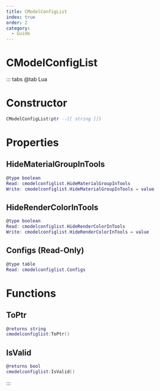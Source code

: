 ```yaml
---
title: CModelConfigList
index: true
order: 2
category:
  - Guide
---
```


# CModelConfigList

::: tabs
@tab Lua
# Constructor
```lua
CModelConfigList(ptr --[[ string ]])
```
# Properties
## HideMaterialGroupInTools 
```lua
@type boolean
Read: cmodelconfiglist.HideMaterialGroupInTools
Write: cmodelconfiglist.HideMaterialGroupInTools = value
```
## HideRenderColorInTools 
```lua
@type boolean
Read: cmodelconfiglist.HideRenderColorInTools
Write: cmodelconfiglist.HideRenderColorInTools = value
```
## Configs (Read-Only)
```lua
@type table
Read: cmodelconfiglist.Configs
```
# Functions
## ToPtr
```lua
@returns string
cmodelconfiglist:ToPtr()
```
## IsValid
```lua
@returns bool
cmodelconfiglist:IsValid()
```

:::